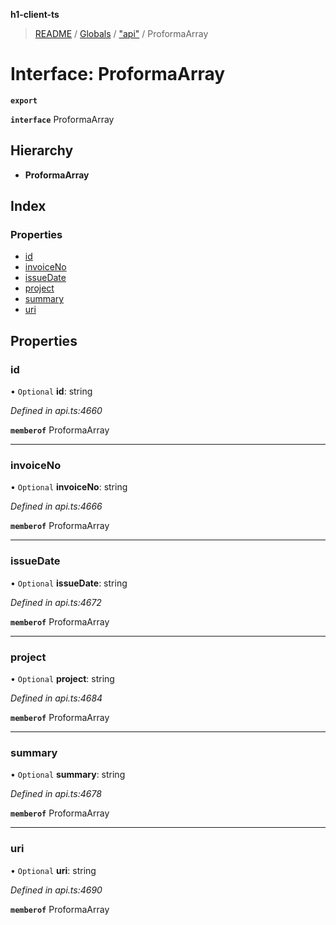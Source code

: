 **h1-client-ts**

> [README](../README.md) / [Globals](../globals.md) / ["api"](../modules/_api_.md) / ProformaArray

# Interface: ProformaArray

**`export`** 

**`interface`** ProformaArray

## Hierarchy

* **ProformaArray**

## Index

### Properties

* [id](_api_.proformaarray.md#id)
* [invoiceNo](_api_.proformaarray.md#invoiceno)
* [issueDate](_api_.proformaarray.md#issuedate)
* [project](_api_.proformaarray.md#project)
* [summary](_api_.proformaarray.md#summary)
* [uri](_api_.proformaarray.md#uri)

## Properties

### id

• `Optional` **id**: string

*Defined in api.ts:4660*

**`memberof`** ProformaArray

___

### invoiceNo

• `Optional` **invoiceNo**: string

*Defined in api.ts:4666*

**`memberof`** ProformaArray

___

### issueDate

• `Optional` **issueDate**: string

*Defined in api.ts:4672*

**`memberof`** ProformaArray

___

### project

• `Optional` **project**: string

*Defined in api.ts:4684*

**`memberof`** ProformaArray

___

### summary

• `Optional` **summary**: string

*Defined in api.ts:4678*

**`memberof`** ProformaArray

___

### uri

• `Optional` **uri**: string

*Defined in api.ts:4690*

**`memberof`** ProformaArray
